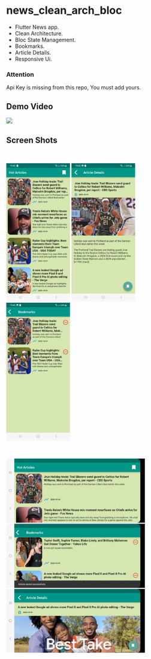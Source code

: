 # news_clean_arch_bloc

- Flutter News app.
- Clean Architecture.
- Bloc State Management.
- Bookmarks.
- Article Details.
- Responsive Ui.

### Attention
Api Key is missing from this repo, You must add yours.

## Demo Video
<a href="https://youtu.be/EfO8d9zfDKc"><img src="https://upload.wikimedia.org/wikipedia/commons/thumb/e/e1/Logo_of_YouTube_%282015-2017%29.svg/2560px-Logo_of_YouTube_%282015-2017%29.svg.png" width="170"></img></a>


## Screen Shots
<br />
<p float="left">
   <img src="https://github.com/mo7amedaliEbaid/newa_clean_arch_bloc/blob/f318e0fcece51a6407a9ddd3d3bc0460cd61cb4e/screenshots/articles.jpg" width="170" />
   <img src="https://github.com/mo7amedaliEbaid/newa_clean_arch_bloc/blob/f318e0fcece51a6407a9ddd3d3bc0460cd61cb4e/screenshots/article_details.jpg" width="170" />
   <img src="https://github.com/mo7amedaliEbaid/newa_clean_arch_bloc/blob/f318e0fcece51a6407a9ddd3d3bc0460cd61cb4e/screenshots/bookmarks.jpg" width="170" />
</p>

<br />
<p float="left">
   <img src="https://github.com/mo7amedaliEbaid/newa_clean_arch_bloc/blob/f318e0fcece51a6407a9ddd3d3bc0460cd61cb4e/screenshots/articles_wide.jpg" width="370" />
   <img src="https://github.com/mo7amedaliEbaid/newa_clean_arch_bloc/blob/f318e0fcece51a6407a9ddd3d3bc0460cd61cb4e/screenshots/bookmarks_w.jpg" width="370" />
   <img src="https://github.com/mo7amedaliEbaid/newa_clean_arch_bloc/blob/f318e0fcece51a6407a9ddd3d3bc0460cd61cb4e/screenshots/details_w.jpg" width="370" />
</p>








